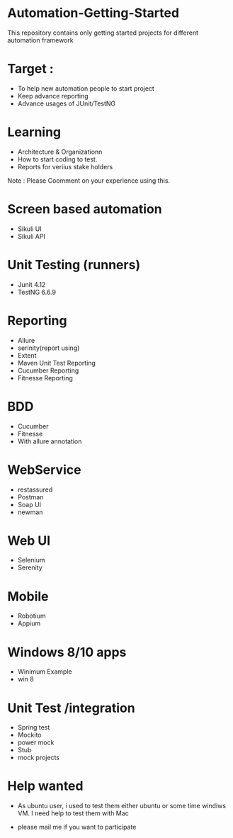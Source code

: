 # Automation-Getting-Started
This repository contains only getting started projects for different automation framework

# Target : 
- To help new automation people to start project 
- Keep advance reporting 
- Advance usages of JUnit/TestNG

# Learning 
- Architecture & Organizationn
- How to start coding to test.
- Reports for veriius stake holders 

Note : Please Coomment on your experience using this.

# Screen based automation 
- Sikuli UI
- Sikuli API

# Unit Testing (runners)
- Junit 4.12
- TestNG 6.6.9

# Reporting 
- Allure
- serinity(report using)
- Extent
- Maven Unit Test Reporting 
- Cucumber Reporting
- Fitnesse Reporting

# BDD 
- Cucumber
- Fitnesse
- With allure annotation

# WebService 
- restassured
- Postman
- Soap UI
- newman

# Web UI
- Selenium
- Serenity

# Mobile
- Robotium
- Appium

# Windows 8/10 apps
 - Winimum Example 
 - win 8

# Unit Test /integration 
- Spring test
- Mockito
- power mock 
- Stub
- mock projects 

# Help wanted
- As ubuntu user, i used to test them either ubuntu or some time windiws VM. I need help to test them with Mac

- please mail me if you want to participate 
